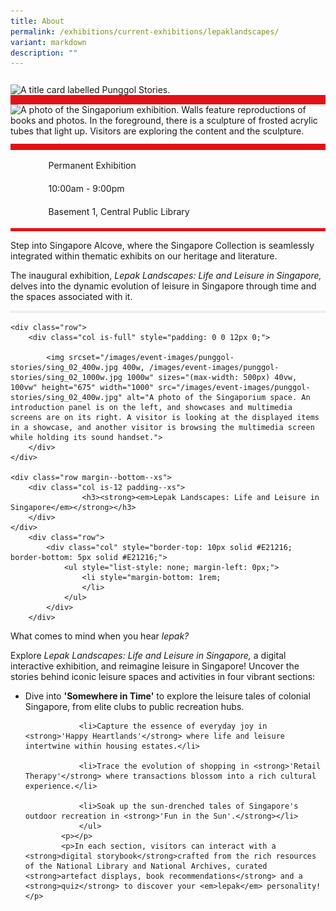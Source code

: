 ```yaml
---
title: About
permalink: /exhibitions/current-exhibitions/lepaklandscapes/
variant: markdown
description: ""
---
```

<section class="section__about">
<div class="container__card">
    <div class="row">
        <div class="col is-full" style="border-bottom: 15px solid #E21216; padding: 12px 0 0 0;">
            <img srcset="/images/event-images/punggol-stories/400x160w.jpg 400w, /images/event-images/punggol-stories/1000x400w.png 1000w" sizes="(max-width: 400px) 40vw, 100vw" height="400" width="1000" src="/images/event-images/punggol-stories/400x160w.jpg" alt="A title card labelled Punggol Stories.">
        </div>
    </div>  
    <div class="row">
        <div class="col is-full" style="padding: 0 0 12px 0;">
            <img srcset="/images/event-images/punggol-stories/sing_01_400w.jpg 400w, /images/event-images/punggol-stories/sing_01_1000w.jpg 1000w" sizes="(max-width: 400px) 40vw, 100vw" height="675" width="1000" src="/images/event-images/punggol-stories/sing_01_400w.jpg" alt="A photo of the Singaporium exhibition. Walls feature reproductions of books and photos. In the foreground, there is a sculpture of frosted acrylic tubes that light up. Visitors are exploring the content and the sculpture.">
        </div>
    </div>
        <div class="row">
            <div class="col" style="border-top: 10px solid #E21216; border-bottom: 5px solid #E21216;">
                <ul style="list-style: none; margin-left: 0px;">
                    <li style="margin-bottom: 1rem;">
                        <span class="sgds-icon sgds-icon-calendar" style="font-size: 150%; display: inline-block; float: left; vertical-align: middle;"></span>
                        <div style="line-height: 150%; padding-left: 2.3rem;">Permanent Exhibition</div>
                    </li> 
                    <li style="margin-bottom: 1rem;">
                        <span class="sgds-icon sgds-icon-clock" style="font-size: 150%; display: inline-block; float: left; vertical-align: middle;"></span>
                        <div style="line-height: 150%; padding-left: 2.3rem;">10:00am - 9:00pm</div>
                    </li>          
                    <li style="margin-bottom: 1rem;">
                        <span class="sgds-icon sgds-icon-map" style="font-size: 150%; display: inline-block; float: left; vertical-align: middle;"></span>
                        <div style="line-height: 150%; padding-left: 2.3rem;">Basement 1, Central Public Library</div>
                    </li>                    
                    </ul>
            </div>
        </div>
</div>
    
<div class="container__description">
    <div class="row">
        <div class="col is-full padding--top--lg">
        <p>Step into Singapore Alcove, where the Singapore Collection is seamlessly integrated within thematic exhibits on our heritage and literature.</p><p>The inaugural exhibition, <em>Lepak Landscapes: Life and Leisure in Singapore, </em> delves into the dynamic evolution of leisure in Singapore through time and the spaces associated with it.</p>
			</div>
<div class="container__line padding--lg">
    <div class="row">
        <div class="col is-12" style="padding: 2px 0; background-color: #efefef;">
        </div>
    </div>
</div>
<div class="container__card">

    <div class="row">
        <div class="col is-full" style="padding: 0 0 12px 0;">
            
            <img srcset="/images/event-images/punggol-stories/sing_02_400w.jpg 400w, /images/event-images/punggol-stories/sing_02_1000w.jpg 1000w" sizes="(max-width: 500px) 40vw, 100vw" height="675" width="1000" src="/images/event-images/punggol-stories/sing_02_400w.jpg" alt="A photo of the Singaporium space. An introduction panel is on the left, and showcases and multimedia screens are on its right. A visitor is looking at the displayed items in a showcase, and another visitor is browsing the multimedia screen while holding its sound handset.">
        </div>
    </div>
	
    <div class="row margin--bottom--xs">
        <div class="col is-12 padding--xs">
					<h3><strong><em>Lepak Landscapes: Life and Leisure in Singapore</em></strong></h3>
        </div>
    </div>
        <div class="row">
            <div class="col" style="border-top: 10px solid #E21216; border-bottom: 5px solid #E21216;">
                <ul style="list-style: none; margin-left: 0px;">
                    <li style="margin-bottom: 1rem;
                    </li>                        
                </ul>
            </div>
        </div>
</div>
    
<div class=">
    <div class="row">
        <div class="col is-full padding--top--lg">
					<p>What comes to mind when you hear <em>lepak?</em></p>
            <p>Explore <em>Lepak Landscapes: Life and Leisure in Singapore,</em> a digital interactive exhibition, and reimagine leisure in Singapore! Uncover the stories behind iconic leisure spaces and activities in four vibrant sections:</p>
            <p>
                </p><ul>
                <li>Dive into <strong>'Somewhere in Time'</strong> to explore the leisure tales of colonial Singapore, from elite clubs to public recreation hubs.</li>

                <li>Capture the essence of everyday joy in <strong>'Happy Heartlands'</strong> where life and leisure intertwine within housing estates.</li>
                 
                <li>Trace the evolution of shopping in <strong>'Retail Therapy'</strong> where transactions blossom into a rich cultural experience.</li>
                 
                <li>Soak up the sun-drenched tales of Singapore's outdoor recreation in <strong>'Fun in the Sun'.</strong></li> 
                </ul>
            <p></p>
            <p>In each section, visitors can interact with a <strong>digital storybook</strong>crafted from the rich resources of the National Library and National Archives, curated <strong>artefact displays, book recommendations</strong> and a <strong>quiz</strong> to discover your <em>lepak</em> personality!</p>

        
</div></div></li></ul></div></div></div></div></div></section>